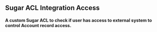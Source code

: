 ## Sugar ACL Integration Access

#### A custom Sugar ACL to check if user has access to external system to control Account record access.
